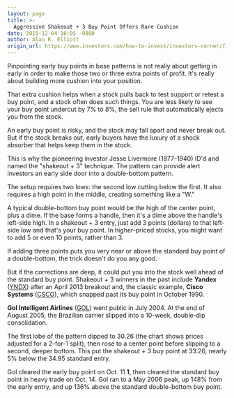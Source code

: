 ```yaml
---
layout: page
title: >-
  Aggressive Shakeout + 3 Buy Point Offers Rare Cushion
date: 2015-12-04 16:05 -0800
author: Alan R. Elliott
origin_url: https://www.investors.com/how-to-invest/investors-corner/finding-early-buy-points/
---
```


Pinpointing early buy points in base patterns is not really about getting in early in order to make those two or three extra points of profit. It's really about building more cushion into your position.

That extra cushion helps when a stock pulls back to test support or retest a buy point, and a stock often does such things. You are less likely to see your buy point undercut by 7% to 8%, the sell rule that automatically ejects you from the stock.

An early buy point is risky, and the stock may fall apart and never break out. But if the stock breaks out, early buyers have the luxury of a shock absorber that helps keep them in the stock.

This is why the pioneering investor Jesse Livermore (1877-1940) ID'd and named the "shakeout + 3" technique. The pattern can provide alert investors an early side door into a double-bottom pattern.

The setup requires two lows: the second low cutting below the first. It also requires a high point in the middle, creating something like a "W."

A typical double-bottom buy point would be the high of the center point, plus a dime. If the base forms a handle, then it's a dime above the handle's left-side high. In a shakeout + 3 entry, just add 3 points (dollars) to that left-side low and that's your buy point. In higher-priced stocks, you might want to add 5 or even 10 points, rather than 3.

If adding three points puts you very near or above the standard buy point of a double-bottom, the trick doesn't do you any good.

But if the corrections are deep, it could put you into the stock well ahead of the standard buy point. Shakeout + 3 winners in the past include **Yandex** ([YNDX](https://research.investors.com/quote.aspx?symbol=YNDX)) after an April 2013 breakout and, the classic example, **Cisco Systems** ([CSCO](https://research.investors.com/quote.aspx?symbol=CSCO)), which snapped past its buy point in October 1990.

**Gol Intelligent Airlines** ([GOL](https://research.investors.com/quote.aspx?symbol=GOL)) went public in July 2004. At the end of August 2005, the Brazilian carrier slipped into a 10-week, double-dip consolidation.

The first lobe of the pattern dipped to 30.26 (the chart shows prices adjusted for a 2-for-1 split), then rose to a center point before slipping to a second, deeper bottom. This put the shakeout + 3 buy point at 33.26, nearly 5% below the 34.95 standard entry.

Gol cleared the early buy point on Oct. 11 **1**, then cleared the standard buy point in heavy trade on Oct. 14. Gol ran to a May 2006 peak, up 148% from the early entry, and up 136% above the standard double-bottom buy point.
